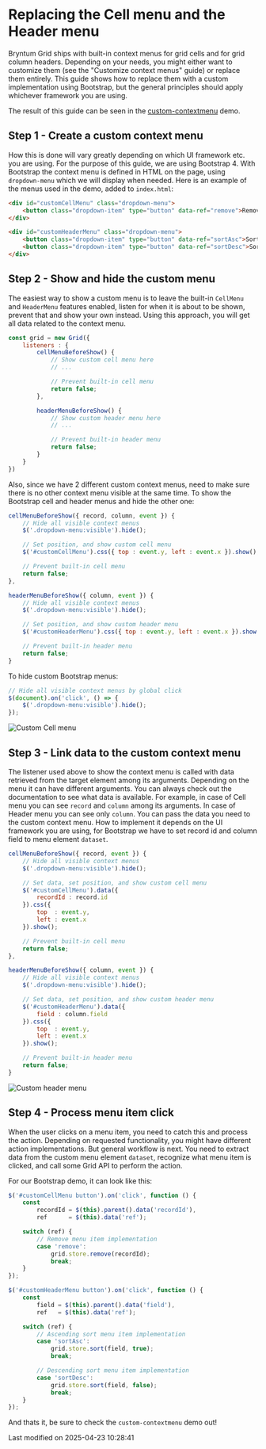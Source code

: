# Replacing the Cell menu and the Header menu

Bryntum Grid ships with built-in context menus for grid cells and for grid column headers. Depending on your needs,
you might either want to customize them (see the "Customize context menus" guide) or replace them entirely.
This guide shows how to replace them with a custom implementation using Bootstrap,
but the general principles should apply whichever framework you are using.

The result of this guide can be seen in the [custom-contextmenu](https://bryntum.com/products/grid/examples/custom-contextmenu) demo.

## Step 1 - Create a custom context menu

How this is done will vary greatly depending on which UI framework etc. you are using. For the purpose of this guide, we
are using Bootstrap 4. With Bootstrap the context menu is defined in HTML on the page, using `dropdown-menu`
which we will display when needed. Here is an example of the menus used in the demo, added to `index.html`:

```html
<div id="customCellMenu" class="dropdown-menu">
	<button class="dropdown-item" type="button" data-ref="remove">Remove</button>
</div>

<div id="customHeaderMenu" class="dropdown-menu">
	<button class="dropdown-item" type="button" data-ref="sortAsc">Sort Asc</button>
	<button class="dropdown-item" type="button" data-ref="sortDesc">Sort Desc</button>
</div>
```

## Step 2 - Show and hide the custom menu

The easiest way to show a custom menu is to leave the built-in `CellMenu` and `HeaderMenu` features enabled,
listen for when it is about to be shown, prevent that and show your own instead. Using this approach,
you will get all data related to the context menu.

```javascript
const grid = new Grid({
    listeners : {
        cellMenuBeforeShow() {
            // Show custom cell menu here
            // ...

            // Prevent built-in cell menu
            return false;
        },

        headerMenuBeforeShow() {
            // Show custom header menu here
            // ...

            // Prevent built-in header menu
            return false;
        }
    }
})
```

Also, since we have 2 different custom context menus, need to make sure there is no other context menu visible at the same time.
To show the Bootstrap cell and header menus and hide the other one:

```javascript
cellMenuBeforeShow({ record, column, event }) {
    // Hide all visible context menus
    $('.dropdown-menu:visible').hide();

    // Set position, and show custom cell menu
    $('#customCellMenu').css({ top : event.y, left : event.x }).show();

    // Prevent built-in cell menu
    return false;
},

headerMenuBeforeShow({ column, event }) {
    // Hide all visible context menus
    $('.dropdown-menu:visible').hide();

    // Set position, and show custom header menu
    $('#customHeaderMenu').css({ top : event.y, left : event.x }).show();

    // Prevent built-in header menu
    return false;
}
```

To hide custom Bootstrap menus:

```javascript
// Hide all visible context menus by global click
$(document).on('click', () => {
    $('.dropdown-menu:visible').hide();
});
```

<img src="Grid/custom-cell-menu.png" alt="Custom Cell menu"/>

## Step 3 - Link data to the custom context menu

The listener used above to show the context menu is called with data retrieved from the target element among its arguments.
Depending on the menu it can have different arguments. You can always check out the documentation to see what data is available.
For example, in case of Cell menu you can see `record` and `column` among its arguments. In case of Header menu you can see
only `column`. You can pass the data you need to the custom context menu. How to implement it depends on the UI framework
you are using, for Bootstrap we have to set record id and column field to menu element `dataset`.

```javascript
cellMenuBeforeShow({ record, event }) {
    // Hide all visible context menus
    $('.dropdown-menu:visible').hide();

    // Set data, set position, and show custom cell menu
    $('#customCellMenu').data({
        recordId : record.id
    }).css({
        top  : event.y,
        left : event.x
    }).show();

    // Prevent built-in cell menu
    return false;
},

headerMenuBeforeShow({ column, event }) {
    // Hide all visible context menus
    $('.dropdown-menu:visible').hide();

    // Set data, set position, and show custom header menu
    $('#customHeaderMenu').data({
        field : column.field
    }).css({
        top  : event.y,
        left : event.x
    }).show();

    // Prevent built-in header menu
    return false;
}
```

<img src="Grid/custom-header-menu.png" alt="Custom header menu"/>

## Step 4 - Process menu item click

When the user clicks on a menu item, you need to catch this and process the action. Depending on requested functionality,
you might have different action implementations. But general workflow is next. You need to extract data from the custom
menu element `dataset`, recognize what menu item is clicked, and call some Grid API to perform the action.

For our Bootstrap demo, it can look like this:

```javascript
$('#customCellMenu button').on('click', function () {
    const
        recordId = $(this).parent().data('recordId'),
        ref      = $(this).data('ref');

    switch (ref) {
        // Remove menu item implementation
        case 'remove':
            grid.store.remove(recordId);
            break;
    }
});

$('#customHeaderMenu button').on('click', function () {
    const
        field = $(this).parent().data('field'),
        ref   = $(this).data('ref');

    switch (ref) {
        // Ascending sort menu item implementation
        case 'sortAsc':
            grid.store.sort(field, true);
            break;

        // Descending sort menu item implementation
        case 'sortDesc':
            grid.store.sort(field, false);
            break;
    }
});
```

And thats it, be sure to check the `custom-contextmenu` demo out!


<p class="last-modified">Last modified on 2025-04-23 10:28:41</p>
